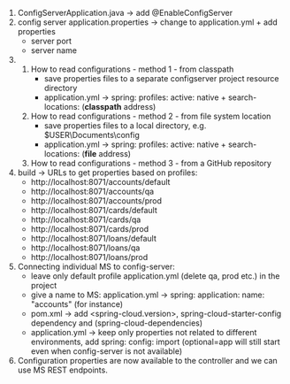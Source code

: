 1. ConfigServerApplication.java -> add @EnableConfigServer
2. config server application.properties -> change to application.yml + add properties
    - server port
    - server name
3. 
   1. How to read configurations - method 1 - from classpath
       - save properties files to a separate configserver project resource directory
       - application.yml -> spring: profiles: active: native + search-locations: (**classpath** address)
   2. How to read configurations - method 2 - from file system location
        - save properties files to a local directory, e.g. $USER\Documents\config
        - application.yml -> spring: profiles: active: native + search-locations: (**file** address)
   3. How to read configurations - method 3 - from a GitHub repository
4. build -> URLs to get properties based on profiles:
    - http://localhost:8071/accounts/default
    - http://localhost:8071/accounts/qa
    - http://localhost:8071/accounts/prod
    - http://localhost:8071/cards/default
    - http://localhost:8071/cards/qa
    - http://localhost:8071/cards/prod
    - http://localhost:8071/loans/default
    - http://localhost:8071/loans/qa
    - http://localhost:8071/loans/prod
5. Connecting individual MS to config-server:
    - leave only default profile application.yml (delete qa, prod etc.) in the project
    - give a name to MS: application.yml -> spring: application: name: "accounts" (for instance)
    - pom.xml -> add <spring-cloud.version>, spring-cloud-starter-config dependency and 
       <dependencyManagement> (spring-cloud-dependencies)
    - application.yml -> keep only properties not related to different environments, 
       add spring: config: import (optional=app will still start even when config-server is not available)
6. Configuration properties are now available to the controller and we can use MS REST endpoints.
   
   
   